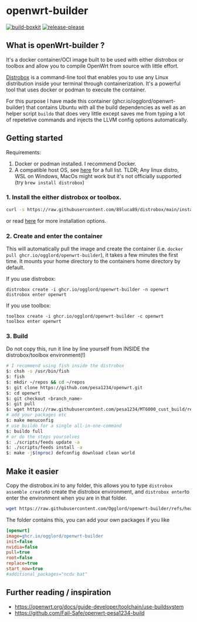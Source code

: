 # openwrt-builder

[![build-boxkit](https://github.com/Ogglord/openwrt-builder/actions/workflows/build-boxkit.yml/badge.svg)](https://github.com/Ogglord/openwrt-builder/actions/workflows/build-boxkit.yml)
[![release-please](https://github.com/Ogglord/openwrt-builder/actions/workflows/release-please.yml/badge.svg?event=push)](https://github.com/Ogglord/openwrt-builder/actions/workflows/release-please.yml)

## What is openWrt-builder ?
It's a docker container/OCI image built to be used with either distrobox or toolbox and allow you to compile OpenWrt from source with little effort.

[Distrobox](https://github.com/89luca89/distrobox/) is a command-line tool that enables you to use any Linux distribution inside your terminal through containerization. It's a powerful tool that uses docker or podman to execute the container.

For this purpose I have made this container (ghcr.io/ogglord/openwrt-builder) that contains Ubuntu with all the build dependencies as well as an helper script ```buildo``` that does very little except saves me from typing a lot of repetetive commands and injects the LLVM config options automatically.

## Getting started

Requirements:
 1. Docker or podman installed. I recommend Docker.
 2. A compatible host OS, see [here](https://github.com/89luca89/distrobox/blob/main/docs/compatibility.md#host-distros) for a full list. TLDR; Any linux distro, WSL on Windows, MacOs might work but it's not officially supported (try ```brew install distrobox```)

### 1. Install the either distrobox or toolbox. 



```bash
curl -s https://raw.githubusercontent.com/89luca89/distrobox/main/install | sudo sh
```
or read [here](https://github.com/89luca89/distrobox/?tab=readme-ov-file#installation) for more installation options.

### 2. Create and enter the container

This will automatically pull the image and create the container (i.e. ```docker pull ghcr.io/ogglord/openwrt-builder```), it takes a few minutes the first time. It mounts your home directory to the containers home directory by default.

If you use distrobox:

    distrobox create -i ghcr.io/ogglord/openwrt-builder -n openwrt
    distrobox enter openwrt
    
If you use toolbox:

    toolbox create -i ghcr.io/ogglord/openwrt-builder -c openwrt
    toolbox enter openwrt

### 3. Build

Do not copy this, run it line by line yourself from INSIDE the distrobox/toolbox environment(!)

```bash
# I recommend using fish inside the distrobox
$: chsh -s /usr/bin/fish
$: fish
$: mkdir ~/repos && cd ~/repos
$: git clone https://github.com/pesa1234/openwrt.git
$: cd openwrt
$: git checkout <branch_name>
$: git pull
$: wget https://raw.githubusercontent.com/pesa1234/MT6000_cust_build/refs/heads/main/config_file/.config
# add your packages etc
$: make menuconfig
# use buildo for a single all-in-one-command
$: buildo full
# or do the steps yourselves
$: ./scripts/feeds update -a
$: ./scripts/feeds install -a
$: make -j$(nproc) defconfig download clean world
```

## Make it easier
Copy the distrobox.ini to any folder, this allows you to type ```distrobox assemble create```to create the distrobox environment, and ```distrobox enter```to enter the environment when you are in that folder.
```bash
wget https://raw.githubusercontent.com/Ogglord/openwrt-builder/refs/heads/main/distrobox.ini
```

The folder contains this, you can add your own packages if you like

```ini
[openwrt]
image=ghcr.io/ogglord/openwrt-builder
init=false
nvidia=false
pull=true
root=false
replace=true
start_now=true
#additional_packages="ncdu bat"
```


## Further reading / inspiration

 - https://openwrt.org/docs/guide-developer/toolchain/use-buildsystem
 - https://github.com/Fail-Safe/openwrt-pesa1234-build

